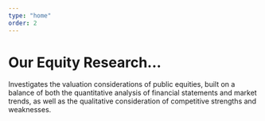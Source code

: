 ```yaml
---
type: "home"
order: 2
---
```


# Our Equity Research...

Investigates the valuation considerations of public equities, built on a balance of both the quantitative analysis of financial statements and market trends, as well as the qualitative consideration of competitive strengths and weaknesses.